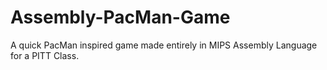 # Assembly-PacMan-Game
A quick PacMan inspired game made entirely in MIPS Assembly Language for a PITT Class.  
